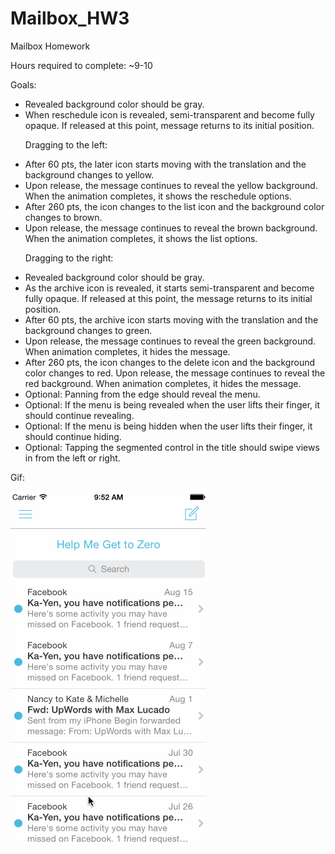 Mailbox_HW3
===========

Mailbox Homework

Hours required to complete: ~9-10

Goals:

<ul>
<li>Revealed background color should be gray.</li>
<li>When reschedule icon is revealed, semi-transparent and become fully opaque. If released at this point, message returns to its initial position.</li>

Dragging to the left:
<li>After 60 pts, the later icon starts moving with the translation and the background changes to yellow.</li>
<li>Upon release, the message continues to reveal the yellow background. When the animation completes, it shows the reschedule options.</li>
<li>After 260 pts, the icon changes to the list icon and the background color changes to brown.</li>
<li>Upon release, the message continues to reveal the brown background. When the animation completes, it shows the list options.</li>

Dragging to the right:
<li>Revealed background color should be gray.</li>
<li>As the archive icon is revealed, it starts semi-transparent and become fully opaque. If released at this point, the message returns to its initial position.</li>
<li>After 60 pts, the archive icon starts moving with the translation and the background changes to green.</li>
<li>Upon release, the message continues to reveal the green background. When animation completes, it hides the message.</li>
<li>After 260 pts, the icon changes to the delete icon and the background color changes to red.
Upon release, the message continues to reveal the red background. When animation completes, it hides the message.</li>


<li>Optional: Panning from the edge should reveal the menu.</li>
<li>Optional: If the menu is being revealed when the user lifts their finger, it should continue revealing.</li>
<li>Optional: If the menu is being hidden when the user lifts their finger, it should continue hiding.</li>
<li>Optional: Tapping the segmented control in the title should swipe views in from the left or right.</li>
</ul>


Gif:

<img src="https://raw.githubusercontent.com/asianxjay/Mailbox_HW3/master/Mailbox.gif">

